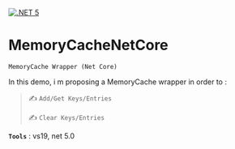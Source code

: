 [![.NET 5](https://github.com/aimenux/MemoryCacheNetCore/actions/workflows/ci.yml/badge.svg)](https://github.com/aimenux/MemoryCacheNetCore/actions/workflows/ci.yml)

# MemoryCacheNetCore
```
MemoryCache Wrapper (Net Core)
```

In this demo, i m proposing a MemoryCache wrapper in order to :

>
> :writing_hand: `Add/Get Keys/Entries`
>
> :writing_hand: `Clear Keys/Entries`
>

**`Tools`** : vs19, net 5.0
